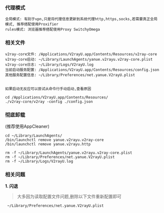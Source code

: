 
### 代理模式
    全局模式: 有别于vpn,只是将代理信息更新到系统代理http,https,socks,若需要真正全局模式, 推荐搭配使用Proxifier
    rules模式: 浏览器推荐搭配使用Proxy SwitchyOmega

### 相关文件
    v2ray-core文件: /Applications/V2rayU.app/Contents/Resources/v2ray-core
    v2ray-core启动: ~/Library/LaunchAgents/yanue.v2rayu.v2ray-core.plist
    v2ray-core日志: ~/Library/Logs/V2rayU.log
    当前启动服务配置: /Applications/V2rayU.app/Contents/Resources/config.json
    其他服务配置信息: ~/Library/Preferences/net.yanue.V2rayU.plist


    如果启动无反应可以尝试从命令行手动启动,查看原因
```
cd /Applications/V2rayU.app/Contents/Resources/
./v2ray-core/v2ray -config ./config.json
```
### 彻底卸载
(推荐使用AppCleaner)
```
cd ~/Library/LaunchAgents/
/bin/launchctl remove yanue.v2rayu.v2ray-core
/bin/launchctl remove yanue.v2rayu.http

rm -f ~/Library/LaunchAgents/yanue.v2rayu.v2ray-core.plist
rm -f ~/Library/Preferences/net.yanue.V2rayU.plist
rm -f ~/Library/Logs/V2rayU.log
```
### 相关问题
**1. 闪退**

> 大多因为读取配置文件问题,删除以下文件重新配置即可

```
 ~/Library/Preferences/net.yanue.V2rayU.plist
```
